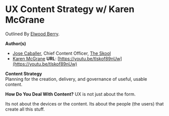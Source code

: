 # UX Content Strategy w/ Karen McGrane
Outlined By [Elwood Berry](http://www.elwoodberry.com).  

**Author(s)**  
  * [Jose Caballer](http://www.josecaballer.co/), Chief Content Officer, [The Skool](https://www.thefutur.com/)  
  * [Karen McGrane](https://karenmcgrane.com/)
**URL**: [https://youtu.be/tlskof89nUw](https://youtu.be/tlskof89nUw)  




**Content Strategy**  
Planning for the creation, delivery, and governance of useful, usable content.

**How Do You Deal With Content?**
UX is not just about the form.

Its not about the devices or the content. Its about the people (the users) that create all this stuff.
